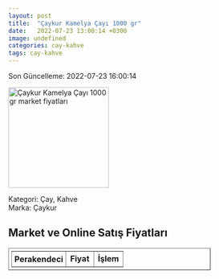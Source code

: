 ```yaml
---
layout: post
title:  "Çaykur Kamelya Çayı 1000 gr"
date:   2022-07-23 13:00:14 +0300
image: undefined
categories: cay-kahve
tags: cay-kahve
---
```


Son Güncelleme: 2022-07-23 16:00:14

<img src="undefined" width="200" alt="Çaykur Kamelya Çayı 1000 gr market fiyatları" />

Kategori: Çay, Kahve
<br />
Marka: Çaykur

<h2>Market ve Online Satış Fiyatları</h2>

<table border="1" style="padding: 5px;width:80%;">
  <tr>
    <td style="padding: 5px;"><strong>Perakendeci</strong></td>
    <td><strong>Fiyat</strong></td>
    <td><strong>İşlem</strong></td>
  </tr>
  
</table>
